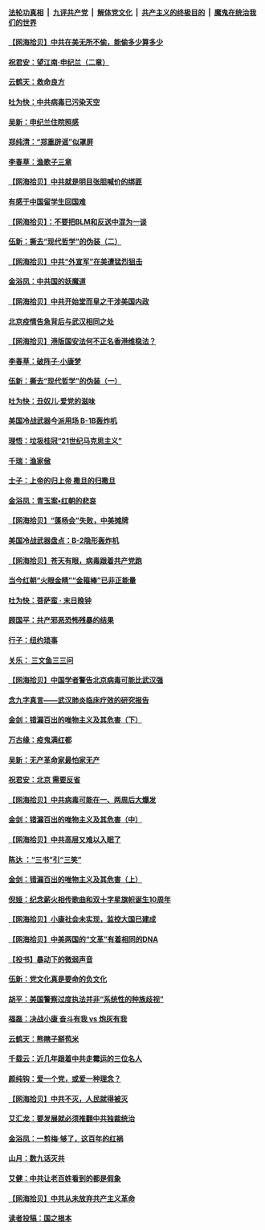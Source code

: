 ####  [法轮功真相](../../../../basic/blob/master/README.md?t=06281731) &nbsp;|&nbsp; [九评共产党](../../../../9ping.md/blob/master/README.md?t=06281731) &nbsp;|&nbsp; [解体党文化](../../../../jtdwh.md/blob/master/README.md?t=06281731)  &nbsp;|&nbsp; [共产主义的终极目的](../../../../gczydzjmd.md/blob/master/README.md?t=06281731) &nbsp;|&nbsp; [魔鬼在统治我们的世界](../../../../mgztzwmdsj.md/blob/master/README.md?t=06281731) 

#### [【网海拾贝】中共在美无所不偷，能偷多少算多少](../pages/nsc993/n12216875.md?t=06281731) 

#### [祝君安：望江南·申纪兰（二章）](../pages/nsc993/n12216556.md?t=06281731) 

#### [云鹤天：救命良方](../pages/nsc993/n12216543.md?t=06281731) 

#### [吐为快：中共病毒已污染天空](../pages/nsc993/n12215786.md?t=06281731) 

#### [吴新：申纪兰住院照感](../pages/nsc993/n12215730.md?t=06281731) 

#### [郑纯清：“郑重辟谣”似罩屏](../pages/nsc993/n12215700.md?t=06281731) 

#### [李春草：渔歌子三章](../pages/nsc993/n12215653.md?t=06281731) 

#### [【网海拾贝】中共就是明目张胆喊价的绑匪](../pages/nsc993/n12215381.md?t=06281731) 

#### [有感于中国留学生回国难](../pages/nsc993/n12212960.md?t=06281731) 

#### [【网海拾贝】：不要把BLM和反送中混为一谈](../pages/nsc993/n12213076.md?t=06281731) 

#### [伍新：撕去“现代哲学”的伪装（二）](../pages/nsc993/n12211310.md?t=06281731) 

#### [【网海拾贝】中共“外宣军”在美遭猛烈狙击](../pages/nsc993/n12211190.md?t=06281731) 

#### [金浴凤：中共国的妖魔道](../pages/nsc993/n12208163.md?t=06281731) 

#### [【网海拾贝】中共开始堂而皇之干涉美国内政](../pages/nsc993/n12205646.md?t=06281731) 

#### [北京疫情告急背后与武汉相同之处](../pages/nsc993/n12201610.md?t=06281731) 

#### [【网海拾贝】港版国安法何不正名香港维稳法？](../pages/nsc993/n12203675.md?t=06281731) 

#### [李春草：破阵子·小康梦](../pages/nsc993/n12202996.md?t=06281731) 

#### [伍新：撕去“现代哲学”的伪装（一）](../pages/nsc993/n12202666.md?t=06281731) 

#### [吐为快：丑奴儿·爱党的滋味](../pages/nsc993/n12202630.md?t=06281731) 

#### [美国冷战武器今派用场 B-1B轰炸机](../pages/nsc993/n12202368.md?t=06281731) 

#### [理悟：垃圾桂冠“21世纪马克思主义”](../pages/nsc993/n12201220.md?t=06281731) 

#### [千瑞：渔家傲](../pages/nsc993/n12201174.md?t=06281731) 

#### [士子：上帝的归上帝 撒旦的归撒旦](../pages/nsc993/n12199902.md?t=06281731) 

#### [金浴凤：青玉案•红朝的悲哀](../pages/nsc993/n12199650.md?t=06281731) 

#### [【网海拾贝】“蓬杨会”失败，中美摊牌](../pages/nsc993/n12199598.md?t=06281731) 

#### [美国冷战武器盘点：B-2隐形轰炸机](../pages/nsc993/n12199226.md?t=06281731) 

#### [【网海拾贝】苍天有眼，病毒跟着共产党跑](../pages/nsc993/n12197648.md?t=06281731) 

#### [当今红朝“火眼金睛”“金箍棒”已非正能量](../pages/nsc993/n12196834.md?t=06281731) 

#### [吐为快：菩萨蛮 · 末日晚钟](../pages/nsc993/n12196689.md?t=06281731) 

#### [顾国平：共产邪恶恐怖残暴的结果](../pages/nsc993/n12195238.md?t=06281731) 

#### [行子：纽约琐事](../pages/nsc993/n12194752.md?t=06281731) 

#### [关乐： 三文鱼三三问](../pages/nsc993/n12194626.md?t=06281731) 

#### [【网海拾贝】中国学者警告北京病毒可能比武汉强](../pages/nsc993/n12193964.md?t=06281731) 

#### [念九字真言——武汉肺炎临床疗效的研究报告](../pages/nsc993/n12190804.md?t=06281731) 

#### [金剑：错漏百出的唯物主义及其危害（下）](../pages/nsc993/n12191909.md?t=06281731) 

#### [万古缘：疫鬼满红都](../pages/nsc993/n12191847.md?t=06281731) 

#### [吴新：无产革命家最怕家无产](../pages/nsc993/n12191806.md?t=06281731) 

#### [祝君安：北京 需要反省](../pages/nsc993/n12191766.md?t=06281731) 

#### [【网海拾贝】中共病毒可能在一、两周后大爆发](../pages/nsc993/n12190517.md?t=06281731) 

#### [金剑：错漏百出的唯物主义及其危害（中）](../pages/nsc993/n12188778.md?t=06281731) 

#### [【网海拾贝】中共高层又难以入眠了](../pages/nsc993/n12188425.md?t=06281731) 

#### [陈达 ：“三书”引“三笑”](../pages/nsc993/n12187929.md?t=06281731) 

#### [金剑：错漏百出的唯物主义及其危害（上）](../pages/nsc993/n12186502.md?t=06281731) 

#### [倪娅：纪念薪火相传歌曲和双十字星旗帜诞生10周年](../pages/nsc993/n12186439.md?t=06281731) 

#### [【网海拾贝】小康社会未实现，监控大国已建成](../pages/nsc993/n12185468.md?t=06281731) 

#### [【网海拾贝】中美两国的“文革”有着相同的DNA](../pages/nsc993/n12184487.md?t=06281731) 

#### [【投书】暴动下的微弱声音](../pages/nsc993/n12183493.md?t=06281731) 

#### [伍新：党文化真是要命的负文化](../pages/nsc993/n12182742.md?t=06281731) 

#### [胡平：美国警察过度执法并非“系统性的种族歧视”](../pages/nsc993/n12182713.md?t=06281731) 

#### [福磊：决战小康 奋斗有我 vs 炮灰有我](../pages/nsc993/n12182693.md?t=06281731) 

#### [云鹤天：熊瞎子掰苞米](../pages/nsc993/n12182680.md?t=06281731) 

#### [千载云：近几年跟着中共走霉运的三位名人](../pages/nsc993/n12182649.md?t=06281731) 

#### [颜纯钩：爱一个党，或爱一种理念？](../pages/nsc993/n12182640.md?t=06281731) 

#### [【网海拾贝】中共不灭，人民就得被灭](../pages/nsc993/n12180698.md?t=06281731) 

#### [艾汇龙：要发展就必须推翻中共独裁统治](../pages/nsc993/n12180647.md?t=06281731) 

#### [金浴凤：一剪梅·够了，这百年的红祸](../pages/nsc993/n12180002.md?t=06281731) 

#### [山月：数九话灭共](../pages/nsc993/n12179940.md?t=06281731) 

#### [艾健：中共让老百姓看到的都是假象](../pages/nsc993/n12179778.md?t=06281731) 

#### [【网海拾贝】中共从未放弃共产主义革命](../pages/nsc993/n12176687.md?t=06281731) 

#### [读者投稿：国之根本](../pages/nsc993/n12176662.md?t=06281731) 

